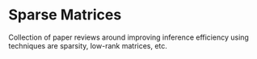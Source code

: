 # Sparse Matrices

Collection of paper reviews around improving inference efficiency using techniques are sparsity, low-rank matrices, etc.
